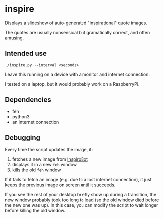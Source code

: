 # inspire

Displays a slideshow of auto-generated "inspirational" quote images.

The quotes are usually nonsensical but gramatically correct, and often amusing.

## Intended use

`./inspire.py --interval <seconds>`

Leave this running on a device with a monitor and internet connection.

I tested on a laptop, but it would probably work on a RaspberryPi.

## Dependencies

* feh
* python3
* an internet connection

## Debugging

Every time the script updates the image, it:
1. fetches a new image from [InspiroBot](https://inspirobot.me)
2. displays it in a new `feh` window
3. kills the old `feh` window

If it fails to fetch an image (e.g. due to a lost internet connection), it just keeps the previous image on screen until it succeeds.

If you see the rest of your desktop briefly show up during a transition, the new window probably took too long to load (so the old window died before the new one was up). In this case, you can modify the script to wait longer before killing the old window.
